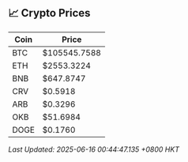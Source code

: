 ## 📈 Crypto Prices

| Coin | Price |
| ---- | ----- |
| BTC | $105545.7588 |
| ETH | $2553.3224 |
| BNB | $647.8747 |
| CRV | $0.5918 |
| ARB | $0.3296 |
| OKB | $51.6984 |
| DOGE | $0.1760 |

_Last Updated: 2025-06-16 00:44:47.135 +0800 HKT_